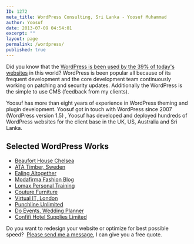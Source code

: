 ```yaml
---
ID: 1272
meta_title: WordPress Consulting, Sri Lanka - Yoosuf Muhammad
author: Yoosuf
date: 2013-07-09 04:54:01
excerpt: ""
layout: page
permalink: /wordpress/
published: true
---
```

Did you know that the [WordPress is been used by the 39% of today's websites](http://trends.builtwith.com/cms) in this world? WordPress is been popular all because of its frequent development and the core development team continuously working on patching and security updates. Additionally the WordPress is the simple to use CMS (feedback from my clients).

Yoosuf has more than eight years of experience in WordPress theming and plugin development. Yoosuf got in touch with WordPress since 2007 (WordPress version 1.5) , Yoosuf has developed and deployed hundreds of WordPress websites for the client base in the UK, US, Australia and Sri Lanka.

## Selected WordPress Works

* [Beaufort House Chelsea](/blog/beaufort-house-chelsea-redesign/)
* [ATA Timber, Sweden](http://www.ata.nu/en/?utm_source=yoosuf.me&utm_medium=freelance&utm_campaign=portfolio)
* [Ealing Altogether](http://ealingaltogether.com/?utm_source=yoosuf.me&utm_medium=freelance&utm_campaign=portfolio)
* [Modafirma Fashion Blog](https://modafirma.com/blog/?utm_source=yoosuf.me&utm_medium=freelance&utm_campaign=portfolio)
* [Lomax Personal Training](http://www.lomaxpt.com/?utm_source=yoosuf.me&utm_medium=freelance&utm_campaign=portfolio)
* [Couture Furniture](http://www.couturefurniture.com/?utm_source=yoosuf.me&utm_medium=freelance&utm_campaign=portfolio)
* [Virtual IT, London](http://www.virtualit.biz/?utm_source=yoosuf.me&utm_medium=freelance&utm_campaign=portfolio)
* [Punchline Unlimited](http://punchlineunlimited.com/?utm_source=yoosuf.me&utm_medium=freelance&utm_campaign=portfolio)
* [Do Events, Wedding Planner](http://do-events.co.uk/?utm_source=yoosuf.me&utm_medium=freelance&utm_campaign=portfolio)
* [Confifi Hotel Supplies Limited](http://confifisupplies.com/?utm_source=yoosuf.me&utm_medium=freelance&utm_campaign=portfolio)

Do you want to redesign your website or optimize for best possible speed?  [Please send me a message](/contact/?utm_source=yoosuf.me&utm_medium=wp&utm_campaign=consultancy), I can give you a free quote.
